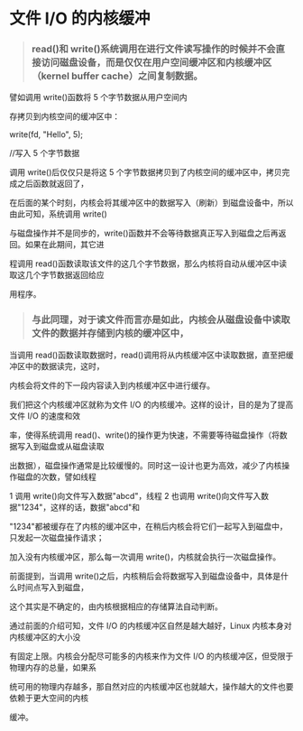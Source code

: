 # 文件 I/O 的内核缓冲

> ### read()和 write()系统调用在进行文件读写操作的时候并不会直接访问磁盘设备，而是仅仅在用户空间缓冲区和内核缓冲区（kernel buffer cache）之间复制数据。

譬如调用 write()函数将 5 个字节数据从用户空间内

存拷贝到内核空间的缓冲区中：

write(fd, "Hello", 5);

//写入 5 个字节数据

调用 write()后仅仅只是将这 5 个字节数据拷贝到了内核空间的缓冲区中，拷贝完成之后函数就返回了，

在后面的某个时刻，内核会将其缓冲区中的数据写入（刷新）到磁盘设备中，所以由此可知，系统调用 write()

与磁盘操作并不是同步的，write()函数并不会等待数据真正写入到磁盘之后再返回。如果在此期间，其它进

程调用 read()函数读取该文件的这几个字节数据，那么内核将自动从缓冲区中读取这几个字节数据返回给应

用程序。

> ### 与此同理，对于读文件而言亦是如此，内核会从磁盘设备中读取文件的数据并存储到内核的缓冲区中，

当调用 read()函数读取数据时，read()调用将从内核缓冲区中读取数据，直至把缓冲区中的数据读完，这时，

内核会将文件的下一段内容读入到内核缓冲区中进行缓存。

我们把这个内核缓冲区就称为文件 I/O 的内核缓冲。这样的设计，目的是为了提高文件 I/O 的速度和效

率，使得系统调用 read()、write()的操作更为快速，不需要等待磁盘操作（将数据写入到磁盘或从磁盘读取

出数据），磁盘操作通常是比较缓慢的。同时这一设计也更为高效，减少了内核操作磁盘的次数，譬如线程

1 调用 write()向文件写入数据"abcd"，线程 2 也调用 write()向文件写入数据"1234"，这样的话，数据"abcd"和

"1234"都被缓存在了内核的缓冲区中，在稍后内核会将它们一起写入到磁盘中，只发起一次磁盘操作请求；

加入没有内核缓冲区，那么每一次调用 write()，内核就会执行一次磁盘操作。

前面提到，当调用 write()之后，内核稍后会将数据写入到磁盘设备中，具体是什么时间点写入到磁盘，

这个其实是不确定的，由内核根据相应的存储算法自动判断。

通过前面的介绍可知，文件 I/O 的内核缓冲区自然是越大越好，Linux 内核本身对内核缓冲区的大小没

有固定上限。内核会分配尽可能多的内核来作为文件 I/O 的内核缓冲区，但受限于物理内存的总量，如果系

统可用的物理内存越多，那自然对应的内核缓冲区也就越大，操作越大的文件也要依赖于更大空间的内核

缓冲。
